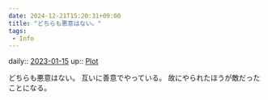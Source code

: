 ```yaml
---
date: 2024-12-21T15:20:31+09:00
title: "どちらも悪意はない。"
tags:
 - Info
---
```


daily:: [2023-01-15](/Daily_Note/2023-01-15.md)
up:: [Plot](../Bar/Novel/Chaos/Plot.md)

どちらも悪意はない。
互いに善意でやっている。
故にやられたほうが敵だったことになる。